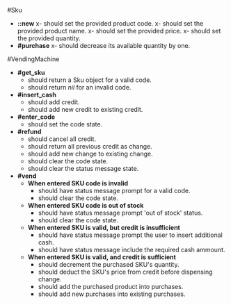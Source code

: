 #Sku

* **::new**
  x- should set the provided product code.
  x- should set the provided product name.
  x- should set the provided price.
  x- should set the provided quantity.
* **\#purchase**
  x- should decrease its available quantity by one.

#VendingMachine

* **\#get_sku**
  * should return a Sku object for a valid code.
  * should return *nil* for an invalid code.
* **\#insert_cash**
  * should add credit.
  * should add new credit to existing credit.
* **\#enter_code**
  * should set the code state.
* **\#refund**
  * should cancel all credit.
  * should return all previous credit as change.
  * should add new change to existing change.
  * should clear the code state.
  * should clear the status message state.
* **\#vend**
  * **When entered SKU code is invalid**
    * should have status message prompt for a valid code.
    * should clear the code state.
  * **When entered SKU code is out of stock**
    * should have status message prompt 'out of stock' status.
    * should clear the code state.
  * **When entered SKU is valid, but credit is insufficient**
    * should have status message prompt the user to insert additional cash.
    * should have status message include the required cash ammount.
  * **When entered SKU is valid, and credit is sufficient**
    * should decrement the purchased SKU's quantity.
    * should deduct the SKU's price from credit before dispensing change.
    * should add the purchased product into purchases.
    * should add new purchases into existing purchases.
